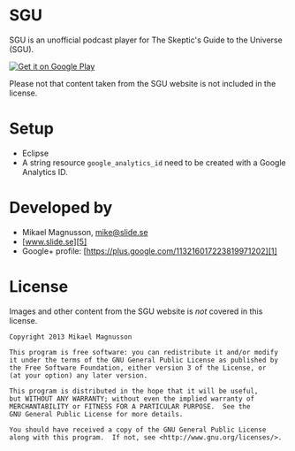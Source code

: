 SGU
===

SGU is an unofficial podcast player for The Skeptic's Guide to the Universe (SGU).

[![Get it on Google Play][3]][4]

Please not that content taken from the SGU website is not included in the license.

# Setup

- Eclipse
- A string resource `google_analytics_id` need to be created with a Google Analytics ID.

# Developed by

* Mikael Magnusson, <mike@slide.se>
* [www.slide.se][5]
* Google+ profile: [https://plus.google.com/113216017223819971202][1]

# License

Images and other content from the SGU website is *not* covered in this license.

    Copyright 2013 Mikael Magnusson

    This program is free software: you can redistribute it and/or modify
    it under the terms of the GNU General Public License as published by
    the Free Software Foundation, either version 3 of the License, or
    (at your option) any later version.

    This program is distributed in the hope that it will be useful,
    but WITHOUT ANY WARRANTY; without even the implied warranty of
    MERCHANTABILITY or FITNESS FOR A PARTICULAR PURPOSE.  See the
    GNU General Public License for more details.

    You should have received a copy of the GNU General Public License
    along with this program.  If not, see <http://www.gnu.org/licenses/>.

[1]: https://plus.google.com/113216017223819971202/
[3]: http://www.android.com/images/brand/get_it_on_play_logo_small.png
[4]: https://play.google.com/store/apps/details?id=se.slide.addtodelicious
[5]: http://www.slide.se
